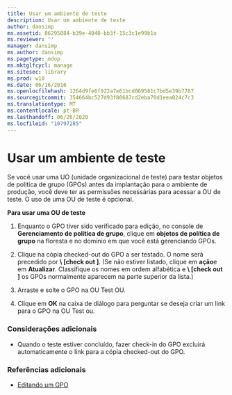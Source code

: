 ```yaml
---
title: Usar um ambiente de teste
description: Usar um ambiente de teste
author: dansimp
ms.assetid: 86295084-b39e-4040-bb3f-15c3c1e99b1a
ms.reviewer: ''
manager: dansimp
ms.author: dansimp
ms.pagetype: mdop
ms.mktglfcycl: manage
ms.sitesec: library
ms.prod: w10
ms.date: 06/16/2016
ms.openlocfilehash: 1264d9fe6f922a7e61bcd069581c7bd5e39b7787
ms.sourcegitcommit: 354664bc527d93f80687cd2eba70d1eea024c7c3
ms.translationtype: MT
ms.contentlocale: pt-BR
ms.lasthandoff: 06/26/2020
ms.locfileid: "10797285"
---
```

# Usar um ambiente de teste


Se você usar uma UO (unidade organizacional de teste) para testar objetos de política de grupo (GPOs) antes da implantação para o ambiente de produção, você deve ter as permissões necessárias para acessar a OU de teste. O uso de uma OU de teste é opcional.

**Para usar uma OU de teste**

1.  Enquanto o GPO tiver sido verificado para edição, no console de **Gerenciamento de política de grupo**, clique em **objetos de política de grupo** na floresta e no domínio em que você está gerenciando GPOs.

2.  Clique na cópia checked-out do GPO a ser testado. O nome será precedido por **\ [check out \]**. (Se não estiver listado, clique em **ação**e em **Atualizar**. Classifique os nomes em ordem alfabética e **\ [check out \]** os GPOs normalmente aparecem na parte superior da lista.)

3.  Arraste e solte o GPO na OU Test OU.

4.  Clique em **OK** na caixa de diálogo para perguntar se deseja criar um link para o GPO na OU Test ou.

### Considerações adicionais

-   Quando o teste estiver concluído, fazer check-in do GPO excluirá automaticamente o link para a cópia checked-out do GPO.

### Referências adicionais

-   [Editando um GPO](editing-a-gpo-agpm30ops.md)

 

 





